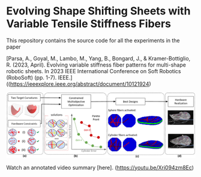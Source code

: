 # Evolving Shape Shifting Sheets with Variable Tensile Stiffness Fibers

This repository contains the source code for all the experiments in the paper

[Parsa, A., Goyal, M., Lambo, M., Yang, B., Bongard, J., & Kramer-Bottiglio, R. (2023, April). Evolving variable stiffness fiber patterns for multi-shape robotic sheets. In 2023 IEEE International Conference on Soft Robotics (RoboSoft) (pp. 1-7). IEEE.]((https://ieeexplore.ieee.org/abstract/document/10121924)

<p align="center">
  <img src="https://github.com/AtoosaParsa/robosoft-2023/blob/main/overview.png">
</p>

Watch an annotated video summary [here]. (https://youtu.be/Xri094zm8Ec)
